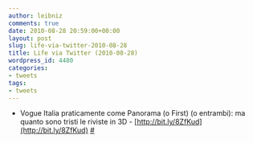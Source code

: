 ```yaml
---
author: leibniz
comments: true
date: 2010-08-28 20:59:00+00:00
layout: post
slug: life-via-twitter-2010-08-28
title: Life via Twitter (2010-08-28)
wordpress_id: 4480
categories:
- tweets
tags:
- tweets
---
```



	
  * Vogue Italia praticamente come Panorama (o First) (o entrambi): ma quanto sono tristi le riviste in 3D - [http://bit.ly/8ZfKud](http://bit.ly/8ZfKud) [#](http://twitter.com/leibniz/statuses/22363740791)


